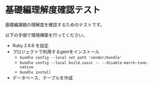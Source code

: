 # 基礎編理解度確認テスト
  
基礎編課題の理解度を確認するためのテストです。

以下の手順で環境構築を行ってください。

- Ruby 2.6.6 を設定
- プロジェクトで利用するgemをインストール
  - `bundle config --local set path 'vendor/bundle'` 
  - `bundle config --local build.sassc -- --disable-march-tune-native`
  - `bundle install`
- データベース、テーブルを作成

